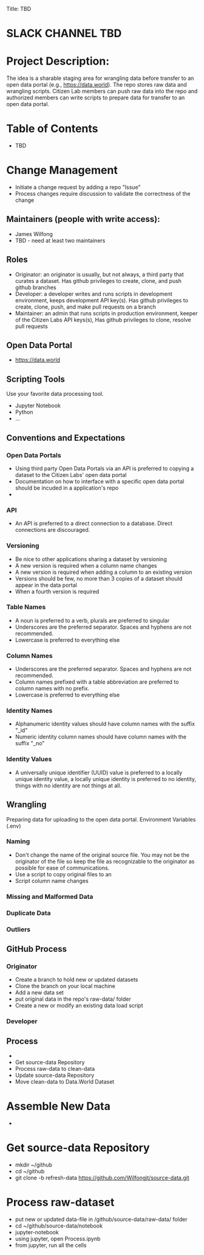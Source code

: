 Title: TBD

# SLACK CHANNEL TBD

# Project Description:
The idea is a sharable staging area for wrangling data before transfer to an open data portal (e.g., https://data.world).  The repo stores raw data and wrangling scripts.  Citizen Lab members can push raw data into the repo and authorized members can write scripts to prepare data for transfer to an open data portal.  

# Table of Contents
* TBD

# Change Management
* Initiate a change request by adding a repo "Issue"
* Process changes require discussion to validate the correctness of the change

## Maintainers (people with write access):
* James Wilfong
* TBD -  need at least two maintainers 

## Roles
* Originator: an originator is usually, but not always, a third party that curates a dataset. Has github privileges to create, clone, and push github branches
* Developer: a developer writes and runs scripts in development environment, keeps development API key(s). Has github privileges to create, clone, push, and make pull requests on a branch
* Maintainer: an admin that runs scripts in production environment, keeper of the Citizen Labs API keys(s), Has github privileges to  clone, resolve pull requests
## Open Data Portal
* https://data.world

## Scripting Tools
Use your favorite data processing tool.
* Jupyter Notebook
* Python
* ...
## Conventions and Expectations
### Open Data Portals
* Using third party Open Data Portals via an API is preferred to copying a dataset to the Citizen Labs' open data portal
* Documentation on how to interface with a specific open data portal should be incuded in a application's repo
* 
### API
* An API is preferred to a direct connection to a database. Direct connections are discouraged. 
### Versioning
* Be nice to other applications sharing a dataset by versioning 
* A new version is required when a column name changes
* A new version is required when adding a column to an existing version
* Versions should be few, no more than 3 copies of a dataset should appear in the data portal
* When a fourth version is required
### Table Names
 * A noun is preferred to a verb, plurals are preferred to singular
 * Underscores are the preferred separator.  Spaces and hyphens are not recommended.
 * Lowercase is preferred to everything else
### Column Names
 * Underscores are the preferred separator.  Spaces and hyphens are not recommended.
 * Column names prefixed with a table abbreviation are preferred to column names with no prefix.
 * Lowercase is preferred to everything else
### Identity Names
 * Alphanumeric identity values should have column names with the suffix "_id"
 * Numeric identity column names should have column names with the suffix "_no"
### Identity Values
* A universally unique identifier (UUID) value is preferred to a locally unique identity value, a locally unique identity is preferred to no identity, things with no identity are not things at all. 

## Wrangling
Preparing data for uploading to the open data portal.
Environment Variables (.env)
### Naming
* Don't change the name of the original source file. You may not be the originator of the file so keep the file as recognizable to the originator as possible for ease of communications.
* Use a script to copy original files to an 
* Script column name changes

### Missing and Malformed Data

### Duplicate Data

### Outliers

## GitHub Process

### Originator
* Create a branch to hold new or updated datasets
* Clone the branch on your local machine
* Add a new data set
 * put original data in the repo's raw-data/ folder
* Create a new or modify an existing data load script 
### Developer

## Process
* 
* Get source-data Repository
* Process raw-data to clean-data
* Update source-data Repository
* Move clean-data to Data.World Dataset

# Assemble New Data
*  
# Get source-data Repository
* mkdir ~/github
* cd ~/github
* git clone -b refresh-data https://github.com/Wilfongjt/source-data.git

# Process raw-dataset
* put new or updated data-file in /github/source-data/raw-data/ folder 
* cd ~/github/source-data/notebook
* jupyter-notebook
* using jupyter, open Process.ipynb
* from jupyter, run all the cells


